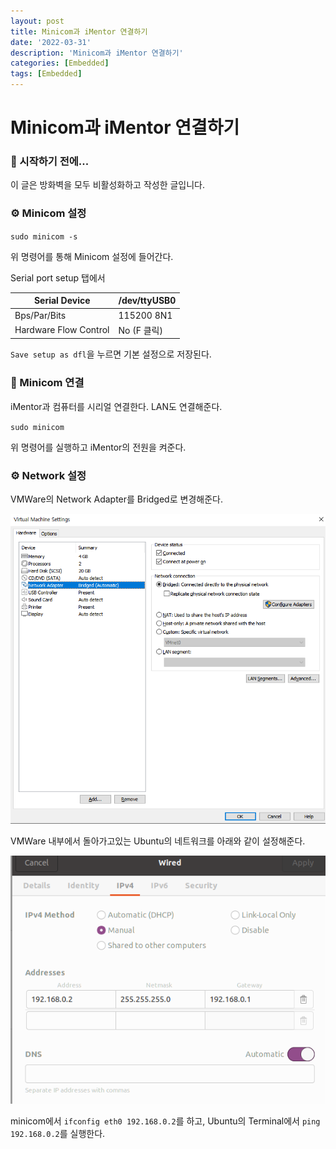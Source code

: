 ```yaml
---
layout: post
title: Minicom과 iMentor 연결하기
date: '2022-03-31'
description: 'Minicom과 iMentor 연결하기'
categories: [Embedded]
tags: [Embedded]
---
```

# Minicom과 iMentor 연결하기

### 🎊 시작하기 전에...

이 글은 방화벽을 모두 비활성화하고 작성한 글입니다.

### ⚙ Minicom 설정

`sudo minicom -s`

위 명령어를 통해 Minicom 설정에 들어간다.

Serial port setup 탭에서

| Serial Device         | /dev/ttyUSB0 |
| --------------------- | ------------ |
| Bps/Par/Bits          | 115200 8N1   |
| Hardware Flow Control | No (F 클릭)  |

`Save setup as dfl`을 누르면 기본 설정으로 저장된다.

### 🔗 Minicom 연결

iMentor과 컴퓨터를 시리얼 연결한다. LAN도 연결해준다.

`sudo minicom`

위 명령어를 실행하고 iMentor의 전원을 켜준다.

### ⚙ Network 설정

VMWare의 Network Adapter를 Bridged로 변경해준다.

![VMWare Network Setting.png](https://raw.githubusercontent.com/leeseojune53/yatudy/main/images/embedded/VMWare%20Network%20Setting.png)

VMWare 내부에서 돌아가고있는 Ubuntu의 네트워크를 아래와 같이 설정해준다.

![Ubuntu Network Setting.png](https://raw.githubusercontent.com/leeseojune53/yatudy/main/images/embedded/Ubuntu%20Network%20Setting.png)

minicom에서 `ifconfig eth0 192.168.0.2`를 하고, Ubuntu의 Terminal에서 `ping 192.168.0.2`를 실행한다.
